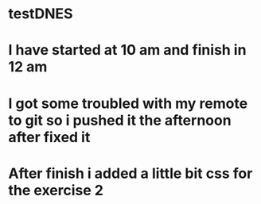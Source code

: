 # testDNES
# I have started at 10 am and finish in 12 am
# I got some troubled with my remote to git so i pushed it the afternoon after fixed it
# After finish i added a little bit css for the exercise 2
